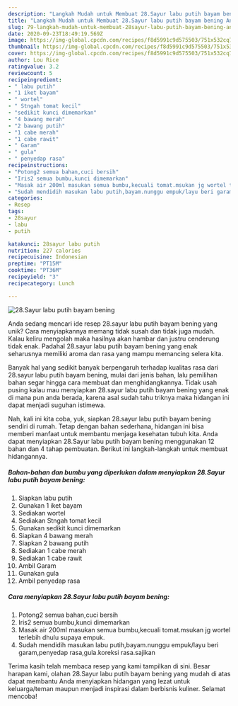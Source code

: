 ```yaml
---
description: "Langkah Mudah untuk Membuat 28.Sayur labu putih bayam bening Anti Gagal"
title: "Langkah Mudah untuk Membuat 28.Sayur labu putih bayam bening Anti Gagal"
slug: 79-langkah-mudah-untuk-membuat-28sayur-labu-putih-bayam-bening-anti-gagal
date: 2020-09-23T18:49:19.569Z
image: https://img-global.cpcdn.com/recipes/f8d5991c9d575503/751x532cq70/28sayur-labu-putih-bayam-bening-foto-resep-utama.jpg
thumbnail: https://img-global.cpcdn.com/recipes/f8d5991c9d575503/751x532cq70/28sayur-labu-putih-bayam-bening-foto-resep-utama.jpg
cover: https://img-global.cpcdn.com/recipes/f8d5991c9d575503/751x532cq70/28sayur-labu-putih-bayam-bening-foto-resep-utama.jpg
author: Lou Rice
ratingvalue: 3.2
reviewcount: 5
recipeingredient:
- " labu putih"
- "1 iket bayam"
- " wortel"
- " Stngah tomat kecil"
- "sedikit kunci dimemarkan"
- "4 bawang merah"
- "2 bawang putih"
- "1 cabe merah"
- "1 cabe rawit"
- " Garam"
- " gula"
- " penyedap rasa"
recipeinstructions:
- "Potong2 semua bahan,cuci bersih"
- "Iris2 semua bumbu,kunci dimemarkan"
- "Masak air 200ml masukan semua bumbu,kecuali tomat.msukan jg wortel terlebih dhulu supaya empuk."
- "Sudah mendidih masukan labu putih,bayam.nunggu empuk/layu beri garam,penyedap rasa,gula.koreksi rasa.sajikan"
categories:
- Resep
tags:
- 28sayur
- labu
- putih

katakunci: 28sayur labu putih 
nutrition: 227 calories
recipecuisine: Indonesian
preptime: "PT15M"
cooktime: "PT36M"
recipeyield: "3"
recipecategory: Lunch

---
```



![28.Sayur labu putih bayam bening](https://img-global.cpcdn.com/recipes/f8d5991c9d575503/751x532cq70/28sayur-labu-putih-bayam-bening-foto-resep-utama.jpg)

Anda sedang mencari ide resep 28.sayur labu putih bayam bening yang unik? Cara menyiapkannya memang tidak susah dan tidak juga mudah. Kalau keliru mengolah maka hasilnya akan hambar dan justru cenderung tidak enak. Padahal 28.sayur labu putih bayam bening yang enak seharusnya memiliki aroma dan rasa yang mampu memancing selera kita.



Banyak hal yang sedikit banyak berpengaruh terhadap kualitas rasa dari 28.sayur labu putih bayam bening, mulai dari jenis bahan, lalu pemilihan bahan segar hingga cara membuat dan menghidangkannya. Tidak usah pusing kalau mau menyiapkan 28.sayur labu putih bayam bening yang enak di mana pun anda berada, karena asal sudah tahu triknya maka hidangan ini dapat menjadi suguhan istimewa.


Nah, kali ini kita coba, yuk, siapkan 28.sayur labu putih bayam bening sendiri di rumah. Tetap dengan bahan sederhana, hidangan ini bisa memberi manfaat untuk membantu menjaga kesehatan tubuh kita. Anda dapat menyiapkan 28.Sayur labu putih bayam bening menggunakan 12 bahan dan 4 tahap pembuatan. Berikut ini langkah-langkah untuk membuat hidangannya.

<!--inarticleads1-->

##### Bahan-bahan dan bumbu yang diperlukan dalam menyiapkan 28.Sayur labu putih bayam bening:

1. Siapkan  labu putih
1. Gunakan 1 iket bayam
1. Sediakan  wortel
1. Sediakan  Stngah tomat kecil
1. Gunakan sedikit kunci dimemarkan
1. Siapkan 4 bawang merah
1. Siapkan 2 bawang putih
1. Sediakan 1 cabe merah
1. Sediakan 1 cabe rawit
1. Ambil  Garam
1. Gunakan  gula
1. Ambil  penyedap rasa




<!--inarticleads2-->

##### Cara menyiapkan 28.Sayur labu putih bayam bening:

1. Potong2 semua bahan,cuci bersih
1. Iris2 semua bumbu,kunci dimemarkan
1. Masak air 200ml masukan semua bumbu,kecuali tomat.msukan jg wortel terlebih dhulu supaya empuk.
1. Sudah mendidih masukan labu putih,bayam.nunggu empuk/layu beri garam,penyedap rasa,gula.koreksi rasa.sajikan




Terima kasih telah membaca resep yang kami tampilkan di sini. Besar harapan kami, olahan 28.Sayur labu putih bayam bening yang mudah di atas dapat membantu Anda menyiapkan hidangan yang lezat untuk keluarga/teman maupun menjadi inspirasi dalam berbisnis kuliner. Selamat mencoba!
